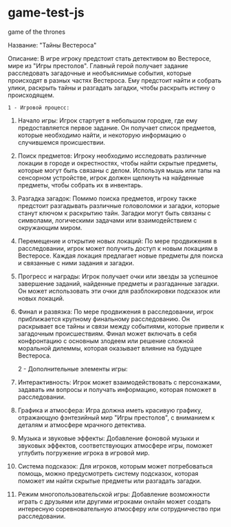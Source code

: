 # game-test-js
game of the thrones


Название: "Тайны Вестероса"

Описание: В игре игроку предстоит стать детективом во Вестеросе, мире из "Игры престолов". Главный герой получает задание расследовать загадочные и необъяснимые события, которые происходят в разных частях Вестероса. Ему предстоит найти и собрать улики, раскрыть тайны и разгадать загадки, чтобы раскрыть истину о происходящем.

    1 - Игровой процесс:

1. Начало игры: Игрок стартует в небольшом городке, где ему предоставляется первое задание. Он получает список предметов, которые необходимо найти, и некоторую информацию о случившемся происшествии.

2. Поиск предметов: Игроку необходимо исследовать различные локации в городе и окрестностях, чтобы найти скрытые предметы, которые могут быть связаны с делом. Используя мышь или тапы на сенсорном устройстве, игрок должен щелкнуть на найденные предметы, чтобы собрать их в инвентарь.

3. Разгадка загадок: Помимо поиска предметов, игроку также предстоит разгадывать различные головоломки и загадки, которые станут ключом к раскрытию тайн. Загадки могут быть связаны с символами, логическими задачами или взаимодействием с окружающим миром.

4. Перемещение и открытие новых локаций: По мере продвижения в расследовании, игрок может получить доступ к новым локациям в Вестеросе. Каждая локация предлагает новые предметы для поиска и связанные с ними задания и загадки.

5. Прогресс и награды: Игрок получает очки или звезды за успешное завершение заданий, найденные предметы и разгаданные загадки. Он может использовать эти очки для разблокировки подсказок или новых локаций.

6. Финал и развязка:  По мере продвижения в расследовании, игрок приближается крупному финальному расследованию. Он раскрывает все тайны и связи между событиями, которые привели к загадочным происшествиям. Финал может включать в себя конфронтацию с основным злодеем или решение сложной моральной дилеммы, которая оказывает влияние на будущее Вестероса.

    2 - Дополнительные элементы игры:

1. Интерактивность: Игрок может взаимодействовать с персонажами, задавать им вопросы и получать информацию, которая поможет в расследовании.

2. Графика и атмосфера: Игра должна иметь красивую графику, отражающую фэнтезийный мир "Игры престолов", с вниманием к деталям и атмосфере мрачного детектива.

3. Музыка и звуковые эффекты: Добавление фоновой музыки и звуковых эффектов, соответствующих атмосфере игры, поможет углубить погружение игрока в игровой мир.

4. Система подсказок: Для игроков, которым может потребоваться помощь, можно предусмотреть систему подсказок, которая поможет им найти скрытые предметы или разгадать загадки.

5. Режим многопользовательской игры: Добавление возможности играть с друзьями или другими игроками онлайн может создать интересную соревновательную атмосферу или сотрудничество при расследовании.

